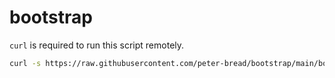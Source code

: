 # bootstrap

`curl` is required to run this script remotely.

```bash
curl -s https://raw.githubusercontent.com/peter-bread/bootstrap/main/bootstrap.sh | /usr/bin/env bash
```
